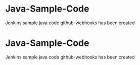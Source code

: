 # Java-Sample-Code
Jenkins sample java code
github-webhooks has been created
# Java-Sample-Code
Jenkins sample java code
github-webhooks has been created
